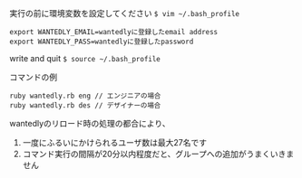 実行の前に環境変数を設定してください
`$ vim ~/.bash_profile`
```
export WANTEDLY_EMAIL=wantedlyに登録したemail address
export WANTEDLY_PASS=wantedlyに登録したpassword
```
write and quit
`$ source ~/.bash_profile`

コマンドの例
```
ruby wantedly.rb eng // エンジニアの場合
ruby wantedly.rb des // デザイナーの場合
```

wantedlyのリロード時の処理の都合により、
1. 一度にふるいにかけられるユーザ数は最大27名です
2. コマンド実行の間隔が20分以内程度だと、グループへの追加がうまくいきません
